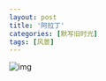 ```yaml
---
layout: post
title: '阿拉丁'
categories: [默写旧时光]
tags: [风景]
---
```


![img](https://s3-img.meituan.net/v1/mss_3d027b52ec5a4d589e68050845611e68/ff/n0/0d/zf/hz_131628.jpg@596w_1l.jpg)